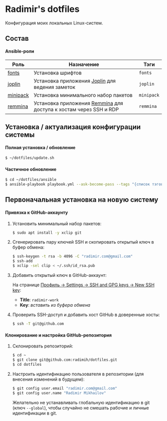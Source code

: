 # Radimir's dotfiles

Конфигурация моих локальных Linux-систем.

## Состав

#### Ansible-роли

Роль | Назначение | Тэги
---- | ---------- | ----
[fonts](ansible/roles/fonts) | Установка шрифтов | `fonts`
[joplin](ansible/roles/joplin) | Установка приложения [Joplin](https://joplinapp.org/) для ведения заметок | `joplin`
[minipack](ansible/roles/minipack) | Установка минимального набор пакетов | `minipack`
[remmina](ansible/roles/remmina) | Установка приложения [Remmina](https://remmina.org/) для доступа к хостам через SSH и RDP | `remmina`

## Установка / актуализация конфигурации системы

#### Полная установка / обновление

```bash
$ ~/dotfiles/update.sh
```

#### Частичное обновление

```bash
$ cd ~/dotfiles/ansible
$ ansible-playbook playbook.yml --ask-become-pass --tags "{список тэгов через запятую}"
```

## Первоначальная установка на новую систему

#### Привязка к GitHub-аккаунту

1. Установить минимальный набор пакетов:

   ```bash
   $ sudo apt install -y xclip git
   ```

1. Сгенерировать пару ключей SSH и скопировать открытый ключ в буфер обмена:

   ```bash
   $ ssh-keygen -t rsa -b 4096 -C "radimir.com@gmail.com"
   $ ssh-add
   $ xclip -sel clip < ~/.ssh/id_rsa.pub
   ```

1. Добавить открытый ключ в GitHub-аккаунт:

   На странице [Профиль → Settings → SSH and GPG keys → New SSH key](https://github.com/settings/ssh/new):
   * **Title**: `radimir-work`
   * **Key**: _вставить из буфера обмена_

1. Проверить SSH-доступ и добавить хост GitHub в доверенные хосты:

   ```bash
   $ ssh -T git@github.com
   ```

#### Клонирование и настройка GitHub-репозитория

1. Склонировать репозиторий:

   ```bash
   $ cd ~
   $ git clone git@github.com:radimih/dotfiles.git
   $ cd dotfiles
   ```

1. Настроить идентификацию пользователя в репозитории (для внесения изменений в будущем):

   ```bash
   $ git config user.email "radimir.com@gmail.com"
   $ git config user.name "Radimir Mikhailov"
   ```
   
   Желательно не устанавливать глобальную идентификацию  в git (ключ `--global`), чтобы
   случайно не смешать рабочие и личные идентификации в git.
